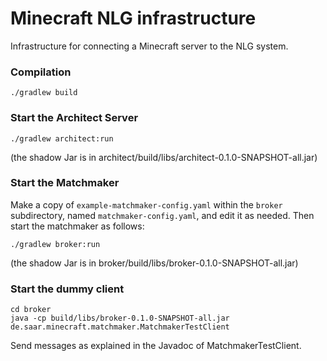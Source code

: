 # Minecraft NLG infrastructure

Infrastructure for connecting a Minecraft server to the NLG system.

### Compilation

```
./gradlew build
```


### Start the Architect Server

```
./gradlew architect:run
```

(the shadow Jar is in architect/build/libs/architect-0.1.0-SNAPSHOT-all.jar)


### Start the Matchmaker

Make a copy of `example-matchmaker-config.yaml` within the `broker` subdirectory, named `matchmaker-config.yaml`, and edit it as needed. Then start the matchmaker as follows:

```
./gradlew broker:run
```

(the shadow Jar is in broker/build/libs/broker-0.1.0-SNAPSHOT-all.jar)

### Start the dummy client

```
cd broker
java -cp build/libs/broker-0.1.0-SNAPSHOT-all.jar de.saar.minecraft.matchmaker.MatchmakerTestClient
```

Send messages as explained in the Javadoc of MatchmakerTestClient.
